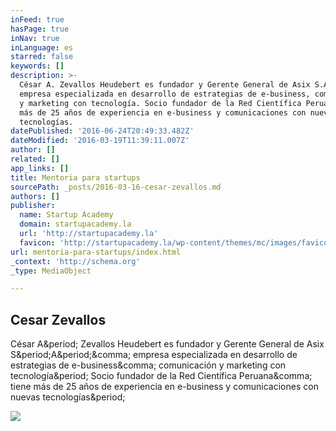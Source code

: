 ```yaml
---
inFeed: true
hasPage: true
inNav: true
inLanguage: es
starred: false
keywords: []
description: >-
  César A. Zevallos Heudebert es fundador y Gerente General de Asix S.A.,
  empresa especializada en desarrollo de estrategias de e-business, comunicación
  y marketing con tecnología. Socio fundador de la Red Científica Peruana, tiene
  más de 25 años de experiencia en e-business y comunicaciones con nuevas
  tecnologías.
datePublished: '2016-06-24T20:49:33.482Z'
dateModified: '2016-03-19T11:39:11.007Z'
author: []
related: []
app_links: []
title: Mentoria para startups
sourcePath: _posts/2016-03-16-cesar-zevallos.md
authors: []
publisher:
  name: Startup Academy
  domain: startupacademy.la
  url: 'http://startupacademy.la'
  favicon: 'http://startupacademy.la/wp-content/themes/mc/images/favicon.ico'
url: mentoria-para-startups/index.html
_context: 'http://schema.org'
_type: MediaObject

---
```

<article style=""><h1>Cesar Zevallos</h1><p>César A&amp;period; Zevallos Heudebert es fundador y Gerente General de Asix S&amp;period;A&amp;period;&amp;comma; empresa especializada en desarrollo de estrategias de e-business&amp;comma; comunicación y marketing con tecnología&amp;period; Socio fundador de la Red Científica Peruana&amp;comma; tiene más de 25 años de experiencia en e-business y comunicaciones con nuevas tecnologías&amp;period;</p><img src="http://startupacademy.la/mentors/cesar-zevallos.jpg" /></article>